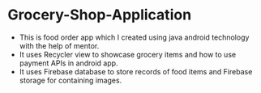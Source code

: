 # Grocery-Shop-Application
- This is food order app which I created using java android technology
with the help of mentor. 
- It uses Recycler view to showcase grocery items and how to use payment APIs in android app. 
- It uses Firebase database to store records of food items and Firebase storage for containing images.
